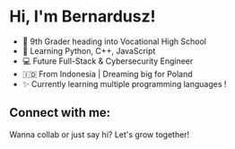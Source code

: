 # Hi, I'm Bernardusz!

- 🔭 9th Grader heading into Vocational High School
- 🧠 Learning Python, C++, JavaScript
- 💻 Future Full-Stack & Cybersecurity Engineer
- 🇮🇩 From Indonesia | Dreaming big for Poland
- ✨ Currently learning multiple programming languages !

## Connect with me:
Wanna collab or just say hi? Let's grow together!
